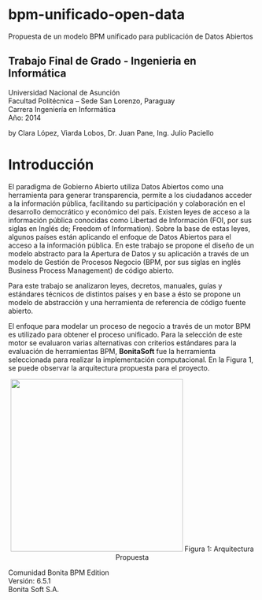 # bpm-unificado-open-data
Propuesta de un modelo BPM unificado para publicación de Datos Abiertos


Trabajo Final de Grado - Ingenieria en Informática
--------------------------------------------------
Universidad Nacional de Asunción</br>
Facultad Politécnica – Sede San Lorenzo, Paraguay</br>
Carrera Ingeniería en Informática</br>
Año: 2014

by
Clara López,
Viarda Lobos,
Dr. Juan Pane,
Ing. Julio Paciello


Introducción
================
El paradigma de Gobierno Abierto utiliza Datos Abiertos como una herramienta para generar transparencia, permite a los ciudadanos acceder a la información pública, facilitando su participación y colaboración en el desarrollo democrático y económico del país. Existen leyes de acceso a la información pública conocidas como Libertad de Información (FOI, por sus siglas en Inglés de; Freedom of Information). Sobre la base de estas leyes, algunos países están aplicando el enfoque de Datos Abiertos para el acceso a la información pública. En este trabajo se propone el diseño de un modelo abstracto para la Apertura de Datos y su aplicación a través de un modelo de Gestión de Procesos Negocio (BPM, por sus siglas en inglés Business Process Management) de código abierto.</br>

Para este trabajo se analizaron leyes, decretos, manuales, guías y estándares técnicos de distintos países y en base a ésto se propone un modelo de abstracción y una herramienta de referencia de código fuente abierto.</br>

El enfoque para modelar un proceso de negocio a través de un motor BPM es utilizado para obtener el proceso unificado. Para la selección de este motor se evaluaron varias alternativas con criterios estándares para la evaluación de herramientas BPM, <b>BonitaSoft</b> fue la herramienta seleccionada para realizar la implementación computacional. En la Figura 1, se puede observar la arquitectura propuesta para el proyecto.</br>

<p align="center">
  <img src="https://lh6.googleusercontent.com/iuSO9ylPV4zOJA5R6ou6-hwDj8ktzVlQIkrR0auquJeaZyYqn2vRU3lq_eFuWfvORAhF7WQR0xv9sfE=w1024-h638-rw" width="350" align="bottom"> Figura 1: Arquitectura Propuesta
</p>

Comunidad Bonita BPM Edition</br>
Versión: 6.5.1</br>
Bonita Soft S.A.
